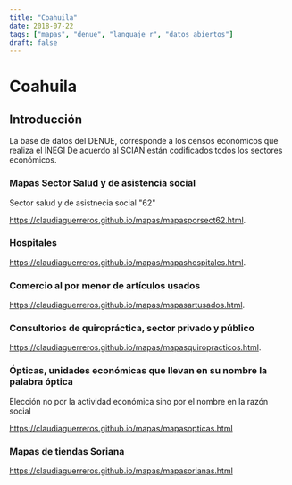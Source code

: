 ```yaml
---
title: "Coahuila"
date: 2018-07-22
tags: ["mapas", "denue", "languaje r", "datos abiertos"]
draft: false
---
```


# Coahuila

## Introducción

La base de datos del DENUE, corresponde a los censos económicos que realiza el INEGI
De acuerdo al SCIAN están codificados todos los sectores económicos.

### Mapas Sector Salud y de asistencia social
Sector salud y de asistnecia social "62"

<https://claudiaguerreros.github.io/mapas/mapasporsect62.html>.


### Hospitales
<https://claudiaguerreros.github.io/mapas/mapashospitales.html>.

### Comercio al por menor de artículos usados
<https://claudiaguerreros.github.io/mapas/mapasartusados.html>.

### Consultorios de quiropráctica, sector privado y público

<https://claudiaguerreros.github.io/mapas/mapasquiropracticos.html>.

### Ópticas, unidades económicas que llevan en su nombre la palabra óptica

Elección no por la actividad económica sino por el nombre en la razón social

<https://claudiaguerreros.github.io/mapas/mapasopticas.html>

### Mapas de tiendas Soriana 

<https://claudiaguerreros.github.io/mapas/mapasorianas.html>